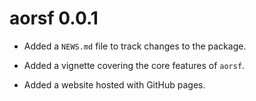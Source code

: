 # aorsf 0.0.1

* Added a `NEWS.md` file to track changes to the package.

* Added a vignette covering the core features of `aorsf`.

* Added a website hosted with GitHub pages.
